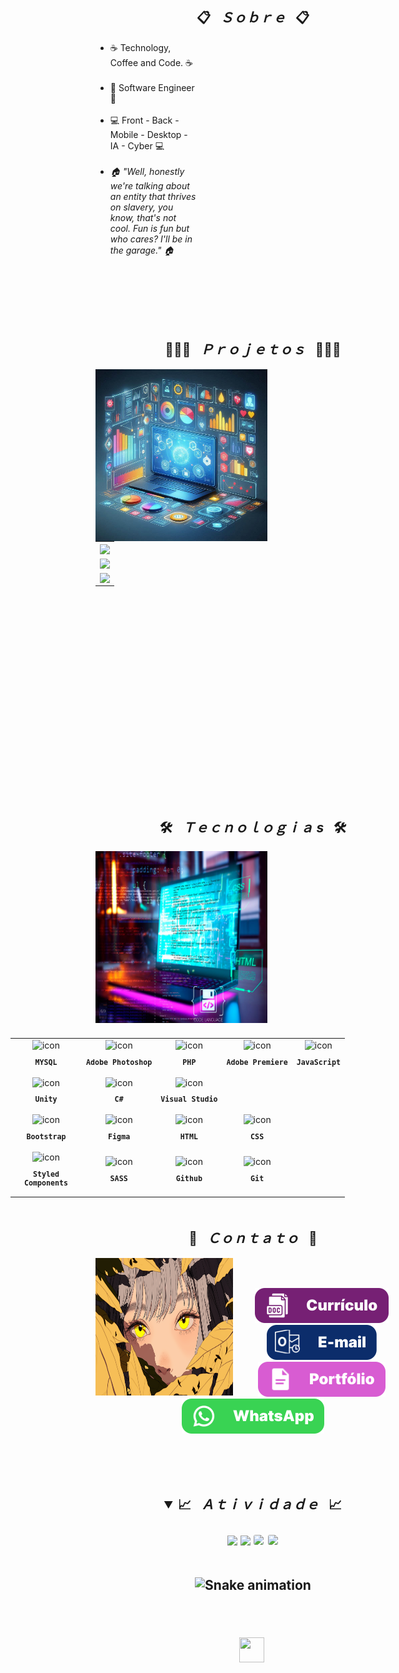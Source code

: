 <h2 align="center">📋&ensp; <i>Ｓｏｂｒｅ</i> &ensp;📋</h2>
<div align="center">

  <ul align="left" style="padding-right: 340px;">
    <li>☕ Technology, Coffee and Code. ☕</li><br>
    <li>🚀 Software Engineer 🚀</li><br>
    <li>💻 Front - Back - Mobile - Desktop - IA - Cyber 💻</li><br>
    <li><i>🏠 "Well, honestly we're talking about an entity that thrives on slavery, you know, that's not cool. Fun is fun but who cares? I'll be in the garage." 🏠</i></li><br>
  </ul>
  <br><br><br><br>
</div>

<h2 align="center">👨🏻‍💻&ensp; <i>Ｐｒｏｊｅｔｏｓ</i> &ensp;👨🏻‍💻</h2>
<div>
  <img class="res" align="left" height="275px" width="275px" alt="" src="./Github-Fotos/OIG1.jpeg" />
  <table height="365px" width="365px">
    <tr>
      <td>
      <a href="https://github.com/Wand-DenaXy/GamePAP" target="_blank">
        <img align="center" src="https://github-readme-stats.vercel.app/api/pin/?username=Wand-DenaXy&repo=GamePAP&theme=tokyonight&hide_border=true">
      </a>
      </td>
    </tr>
    <tr>
      <td>
      <a href="https://github.com/Wand-DenaXy/WebSite-for-Game" target="_blank">
        <img align="center" src="https://github-readme-stats.vercel.app/api/pin/?username=Wand-DenaXy&repo=WebSite-for-Game&theme=tokyonight&hide_border=true">
      </a>
      </td>
    </tr>
        <tr>
      <td>
      <a href="https://github.com/Wand-DenaXy/Tecnologias" target="_blank">
        <img align="center" src="https://github-readme-stats.vercel.app/api/pin/?username=Wand-DenaXy&repo=Tecnologias&theme=tokyonight&hide_border=true">
    </a>
      </td>
    </tr>
  </table>
</div>
<br><br>

<h2 align="center">🛠️&ensp; <i>Ｔｅｃｎｏｌｏｇｉａ s</i> &ensp;🛠️</h2>
<div class="res"> 
<img align="left" height="275px" width="275px" alt="" src="./Github-Fotos/Best-Programming-Software-for-Writing-Code.jpg" />
<table align="right" height="300px" width="275px" style="width: 650px; padding: 10px 0px 10px 10px;">
  <tr>
    <td align="center">
      <img src="https://skillicons.dev/icons?i=mysql" width="65px" alt=" icon"/><br>
      <sub>
        <b>
          <pre>MYSQL</pre>
        </b>
      </sub>
    </td>
    <td align="center">
      <img src="https://skillicons.dev/icons?i=ps" width="65px" alt=" icon"/><br>
      <sub>
        <b>
          <pre>Adobe Photoshop</pre>
        </b>
      </sub>
    </td>
    <td align="center">
      <img src="https://skillicons.dev/icons?i=php" width="65px" alt=" icon"/><br>
      <sub>
        <b>
          <pre>PHP</pre>
        </b>
      </sub>
    </td>
    <td align="center">
      <img src="https://skillicons.dev/icons?i=pr" width="65px" alt=" icon"/><br>
      <sub>
        <b>
          <pre>Adobe Premiere</pre>
        </b>
      </sub>
    </td>
    <td align="center">
      <img src="https://skillicons.dev/icons?i=javascript" width="65px" alt=" icon"/><br>
      <sub>
        <b>
          <pre>JavaScript</pre>
        </b>
      </sub>
    </td>
  </tr>
  <tr>
    <td align="center" width="100px;">
      <img src="https://skillicons.dev/icons?i=unity" width="65px" alt=" icon"/><br>
      <sub>
        <b>
          <pre>Unity</pre>
        </b>
      </sub>
    </td>
    <td align="center">
      <img src="https://skillicons.dev/icons?i=cs" width="65px" alt=" icon"/><br>
      <sub>
        <b>
          <pre>C#</pre>
        </b>
      </sub>
    </td>
        <td align="center">
      <img src="https://skillicons.dev/icons?i=visualstudio" width="65px" alt=" icon"/><br>
      <sub>
        <b>
          <pre>Visual Studio</pre>
        </b>
      </sub>
    </td>
  </tr>
  <tr>  
    <td align="center">
      <img src="https://skillicons.dev/icons?i=bootstrap" width="65px" alt=" icon"/><br>
      <sub>
        <b>
          <pre>Bootstrap</pre>
        </b>
      </sub>
    </td>
    <td align="center" width="100px;">
      <img src="https://skillicons.dev/icons?i=figma" width="65px" alt=" icon"/><br>
      <sub>
        <b>
          <pre>Figma</pre>
        </b>
      </sub>
    </td>
    <td align="center">
      <img src="https://skillicons.dev/icons?i=html" width="65px" alt=" icon"/><br>
      <sub>
        <b>
          <pre>HTML</pre>
        </b>
      </sub>
    </td>
    <td align="center">
      <img src="https://skillicons.dev/icons?i=css" width="65px" alt=" icon"/><br>
      <sub>
        <b>
          <pre>CSS</pre>
        </b>
      </sub>
    </td>
  </tr>
  <tr>
    <td align="center">
      <img src="https://skillicons.dev/icons?i=styledcomponents" width="65px" alt=" icon"/><br>
      <sub>
        <b>
          <pre>Styled<br>Components</pre>
        </b>
      </sub>
    </td>
    <td align="center">
      <img src="https://skillicons.dev/icons?i=sass" width="65px" alt=" icon"/><br>
      <sub>
        <b>
          <pre>SASS</pre>
        </b>
      </sub>
    </td>
    <td align="center">
      <img src="https://skillicons.dev/icons?i=github" width="65px" alt=" icon"/><br>
      <sub>
        <b>
          <pre>Github</pre>
        </b>
      </sub>
    </td>
    <td align="center">
      <img src="https://skillicons.dev/icons?i=git" width="65px" alt=" icon"/><br>
      <sub>
        <b>
          <pre>Git</pre>
        </b>
      </sub>
    </td>
  </tr>
</table>
</div>
<br><br><br><br><br><br><br><br><br><br><br><br><br><br><br><br><br><br><br><br><br><br><br>

<h2 align="center">💬&ensp; <i>Ｃｏｎｔａｔｏ</i> &ensp;💬</h2>
<img align="left" width="220px" height="220px" src="./Github-Fotos/uwp4640756.png" alt=" coding">
<br><br>

<p align="center">
  <a href="[ManuelSilvestre_Curriclo.pdf](https://github.com/user-attachments/files/18594778/ManuelSilvestre_Curriclo.pdf)" download="[ManuelSilvestre_Curriclo.pdf](https://github.com/user-attachments/files/18594778/ManuelSilvestre_Curriclo.pdf)" alt="">
    <img src="./Github-Fotos/button/curriculo.svg" alt="">
  </a>
  <a href = "manuelsil754@outlook.pt" alt="-mail"><img src="./Github-Fotos/button/e-mail.svg" target="_blank">
  </a> 
  <a href="#" alt="" target="_blank">
    <img src="./Github-Fotos/button/portfolio.svg" alt="">
  </a> 
  </a>
  <a href="https://wa.me/558281828018" alt="" target="_blank">
    <img src="./Github-Fotos/button/whatsapp.svg" alt="">
  </a>
  </a>
</p>
<br><br><br>

<h2 align="center">
<details open>
  <summary>📈&ensp; <i>Ａｔｉｖｉｄａｄｅ</i> &ensp;📈</summary>
  <br>
  <img height="160em" src="https://github-readme-stats.vercel.app/api?username=Wand-DenaXy&show_icons=true&theme=tokyonight&include_all_commits=true&count_private=true">
  <img height="160em" src="https://github-readme-stats.vercel.app/api/top-langs/?username=Wand-DenaXy&layout=compact&langs_count=6&theme=tokyonight">

  <img style="border: 1px solid white; border-radius: 4px;" height="203px" src="https://github-readme-stats.vercel.app/api?username=Wand-DenaXy&show_icons=true&custom_title=GugaS1lva's%20Github%20Stats&theme=tokyonight&hide_border=true">
  <img style="border: 1px solid white; border-radius: 4px;" height="203px" src="https://github-readme-streak-stats.herokuapp.com/?user=Wand-DenaXy&theme=tokyonight&hide_border=true">
  <br><br>

  ![Snake animation](https://github.com/Wand-DenaXy/Wand-DenaXy/blob/output/github-snake-dark.svg)
  <br><br>
</details>
<br>

<img src="./images/heart.gif" alt="" height="40px" width="40px" />
<img  src="https://img.shields.io/github/license/Wand-DenaXy/Wand-DenaXy?style=for-the-badge&logo=unlicense&logoColor=lightgrey&color=70A5FD" alt="" height="40px" />

